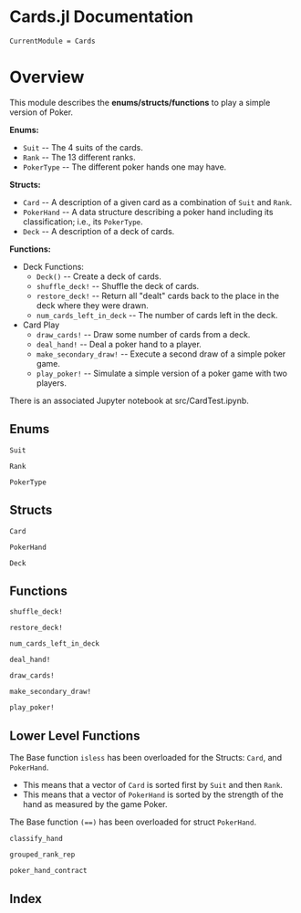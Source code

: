 # Cards.jl Documentation

```@meta
CurrentModule = Cards
```

# Overview
This module describes the **enums/structs/functions** to play a simple version of Poker.

**Enums:**
- `Suit` -- The 4 suits of the cards.
- `Rank` -- The 13 different ranks.
- `PokerType` -- The different poker hands one may have.

**Structs:**
- `Card` -- A description of a given card as a combination of `Suit` and `Rank`.
- `PokerHand` -- A data structure describing a poker hand including its classification;
               i.e., its `PokerType`.
- `Deck` -- A description of a deck of cards.

**Functions:**
- Deck Functions:
    - `Deck()` -- Create a deck of cards. 
    - `shuffle_deck!` -- Shuffle the deck of cards.
    - `restore_deck!` -- Return all "dealt" cards back to the place in the deck where
                         they were drawn.
    - `num_cards_left_in_deck` -- The number of cards left in the deck.
- Card Play
    - `draw_cards!` -- Draw some number of cards from a deck.
    - `deal_hand!`   -- Deal a poker hand to a player.
    - `make_secondary_draw!` -- Execute a second draw of a simple poker game.
    - `play_poker!` -- Simulate a simple version of a poker game with two players.

There is an associated Jupyter notebook at src/CardTest.ipynb.


## Enums
```@docs
Suit
```

```@docs
Rank
```

```@docs
PokerType
```

## Structs
```@docs
Card
```

```@docs
PokerHand
```

```@docs
Deck
```

## Functions

```@docs
shuffle_deck!
```

```@docs
restore_deck!
```

```@docs
num_cards_left_in_deck
```

```@docs
deal_hand!
```

```@docs
draw_cards!
```

```@docs
make_secondary_draw!
```

```@docs
play_poker!
```

## Lower Level Functions
The Base function `isless` has been overloaded for
the Structs: `Card`, and `PokerHand`.
- This means that a vector of `Card` is sorted first by `Suit` and then `Rank`.
- This means that a vector of `PokerHand` is sorted by the strength of the 
  hand as measured by the game Poker.

The Base function `(==)` has been overloaded for struct `PokerHand`.


```@docs
classify_hand
```

```@docs
grouped_rank_rep
```

```@docs
poker_hand_contract
```

## Index

```@index
```

